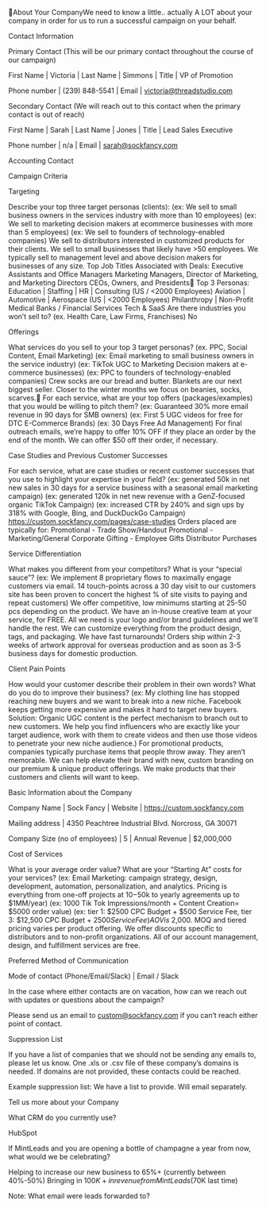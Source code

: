 About Your CompanyWe need to know a little.. actually A LOT about your company in order for us to run a successful campaign on your behalf. 


Contact Information

Primary Contact (This will be our primary contact throughout the course of our campaign)

First Name
 | Victoria
 | Last Name
 | Simmons
 | Title
 | VP of Promotion

Phone number
 | (239) 848-5541
 | Email
 | victoria@threadstudio.com

Secondary Contact (We will reach out to this contact when the primary contact is out of reach)

First Name
 | Sarah
 | Last Name
 | Jones
 | Title
 | Lead Sales Executive

Phone number
 | n/a
 | Email
 | sarah@sockfancy.com

Accounting Contact


Campaign Criteria

Targeting

Describe your top three target personas (clients): 
 (ex: We sell to small business owners in the services industry with more than 10 employees) 
 (ex: We sell to marketing decision makers at ecommerce businesses with more than 5 employees) 
 (ex: We sell to founders of technology-enabled companies) 
 We sell to distributors interested in customized products for their clients.
 We sell to small businesses that likely have >50 employees.
 We typically sell to management level and above decision makers for businesses of any size.
 Top Job Titles Associated with Deals:
 Executive Assistants and Office Managers
 Marketing Managers, Director of Marketing, and Marketing Directors
 CEOs, Owners, and Presidents
 Top 3 Personas:
 Education | Staffing | HR | Consulting (US / <2000 Employees) 
 Aviation | Automotive | Aerospace (US | <2000 Employees)
 Philanthropy | Non-Profit
 Medical
 Banks / Financial Services
 Tech & SaaS
 Are there industries you won’t sell to? 
 (ex. Health Care, Law Firms, Franchises)
 No

Offerings

What services do you sell to your top 3 target personas? (ex. PPC, Social Content, Email Marketing) 
 (ex: Email marketing to small business owners in the service industry)
 (ex: TikTok UGC to Marketing Decision makers at e-commerce businesses)
 (ex: PPC to founders of technology-enabled companies) 
 Crew socks are our bread and butter. Blankets are our next biggest seller. 
 Closer to the winter months we focus on beanies, socks, scarves.
 For each service, what are your top offers (packages/examples) that you would be willing to pitch them?
 (ex: Guaranteed 30% more email revenue in 90 days for SMB owners)
 (ex: First 5 UGC videos for free for DTC E-Commerce Brands)
 (ex: 30 Days Free Ad Management)
 For final outreach emails, we’re happy to offer 10% OFF if they place an order by the end of the month.
 We can offer $50 off their order, if necessary. 

Case Studies and Previous Customer Successes

For each service, what are case studies or recent customer successes that you use to highlight your expertise in your field?
 (ex: generated 50k in net new sales in 30 days for a service business with a seasonal email marketing campaign)
 (ex: generated 120k in net new revenue with a GenZ-focused organic TikTok Campaign) 
 (ex: increased CTR by 240% and sign ups by 318% with Google, Bing, and DuckDuckGo Campaign)
 https://custom.sockfancy.com/pages/case-studies
 Orders placed are typically for:
 Promotional - Trade Show/Handout
 Promotional - Marketing/General
 Corporate Gifting - Employee Gifts
 Distributor Purchases

Service Differentiation

What makes you different from your competitors? What is your “special sauce”?
 (ex: We implement 8 proprietary flows to maximally engage customers via email. 14 touch-points across a 30 day visit to our customers site has been proven to concert the highest % of site visits to paying and repeat customers)
 We offer competitive, low minimums starting at 25-50 pcs depending on the product.
 We have an in-house creative team at your service, for FREE. All we need is your logo and/or brand guidelines and we'll handle the rest. 
 We can customize everything from the product design, tags, and packaging. 
 We have fast turnarounds! Orders ship within 2-3 weeks of artwork approval for overseas production and as soon as 3-5 business days for domestic production.

Client Pain Points

How would your customer describe their problem in their own words? What do you do to improve their business?
 (ex: My clothing line has stopped reaching new buyers and we want to break into a new niche. Facebook keeps getting more expensive and makes it hard to target new buyers.
 Solution: Organic UGC content is the perfect mechanism to branch out to new customers. We help you find influencers who are exactly like your target audience, work with them to create videos and then use those videos to penetrate your new niche audience.)
 For promotional products, companies typically purchase items that people throw away. They aren’t memorable. We can help elevate their brand with new, custom branding on our premium & unique product offerings. We make products that their customers and clients will want to keep. 


Basic Information about the Company

Company Name
 | Sock Fancy
 | Website
 | https://custom.sockfancy.com

Mailing address
 | 4350 Peachtree Industrial Blvd. Norcross, GA 30071

Company Size (no of employees)
 | 5
 | Annual Revenue
 | $2,000,000

Cost of Services

What is your average order value? What are your “Starting At” costs for your services?
 (ex: Email Marketing: campaign strategy, design, development, automation, personalization, and analytics. Pricing is everything from one-off projects at $10-$50k to yearly agreements up to $1MM/year)
 (ex: 1000 Tik Tok Impressions/month + Content Creation= $5000 order value)
 (ex: tier 1: $2500 CPC Budget + $500 Service Fee, tier 3: $12,500 CPC Budget + $2500 Service Fee)
 AOV is ~$2,000. 
 MOQ and tiered pricing varies per product offering.
 We offer discounts specific to distributors and to non-profit organizations.
 All of our account management, design, and fulfillment services are free. 


Preferred Method of Communication

Mode of contact (Phone/Email/Slack)
 | Email / Slack 

In the case where either contacts are on vacation, how can we reach out with updates or questions about the campaign?

Please send us an email to custom@sockfancy.com if you can’t reach either point of contact. 

Suppression List

If you have a list of companies that we should not be sending any emails to, please let us know. 
 One .xls or .csv file of these company’s domains is needed. If domains are not provided, these contacts could be reached.

Example suppression list:
 We have a list to provide. Will email separately. 


Tell us more about your Company 

What CRM do you currently use?

HubSpot

If MintLeads and you are opening a bottle of champagne a year from now, what would we be celebrating?

Helping to increase our new business to 65%+ (currently between 40%-50%) 
 Bringing in $100K+ in revenue from MintLeads ($70K last time)


Note: What email were leads forwarded to? 
